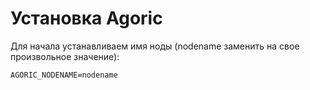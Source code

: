 <h1>Установка Agoric</h1>
<p>Для начала устанавливаем имя ноды (nodename заменить на свое произвольное значение):</p>
<code>AGORIC_NODENAME=nodename</code>
